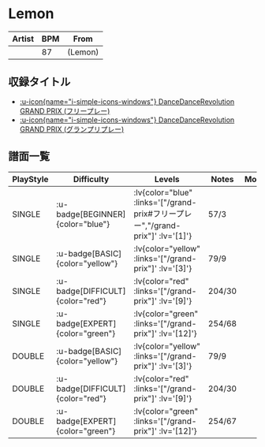 # Lemon

|Artist|BPM|From|
|------|---|----|
||87|(Lemon)|

## 収録タイトル

- [ :u-icon{name="i-simple-icons-windows"} DanceDanceRevolution GRAND PRIX (フリープレー)](/grand-prix#フリープレー)
- [ :u-icon{name="i-simple-icons-windows"} DanceDanceRevolution GRAND PRIX (グランプリプレー)](/grand-prix)

## 譜面一覧

|PlayStyle|Difficulty|Levels|Notes|Movie|
|---------|----------|------|-----|-----|
|SINGLE| :u-badge[BEGINNER]{color="blue"} | :lv{color="blue" :links='["/grand-prix#フリープレー","/grand-prix"]' :lv='[1]'} |57/3||
|SINGLE| :u-badge[BASIC]{color="yellow"} | :lv{color="yellow" :links='["/grand-prix"]' :lv='[3]'} |79/9||
|SINGLE| :u-badge[DIFFICULT]{color="red"} | :lv{color="red" :links='["/grand-prix"]' :lv='[9]'} |204/30||
|SINGLE| :u-badge[EXPERT]{color="green"} | :lv{color="green" :links='["/grand-prix"]' :lv='[12]'} |254/68||
|DOUBLE| :u-badge[BASIC]{color="yellow"} | :lv{color="yellow" :links='["/grand-prix"]' :lv='[3]'} |79/9||
|DOUBLE| :u-badge[DIFFICULT]{color="red"} | :lv{color="red" :links='["/grand-prix"]' :lv='[9]'} |204/30||
|DOUBLE| :u-badge[EXPERT]{color="green"} | :lv{color="green" :links='["/grand-prix"]' :lv='[12]'} |254/67||
